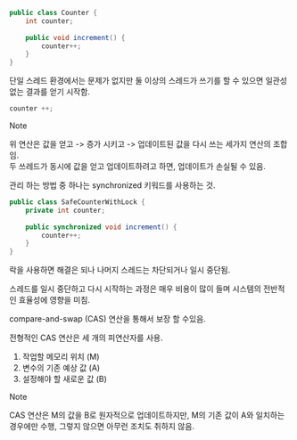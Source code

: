 
```java
public class Counter {
    int counter; 
 
    public void increment() {
        counter++;
    }
}
```

단일 스레드 환경에서는 문제가 없지만 둘 이상의 스레드가 쓰기를 할 수 있으면 일관성 없는 결과를 얻기 시작함.

```java
counter ++;
```

>[!NOTE]
>위 연산은 값을 얻고 -> 증가 시키고 -> 업데이트된 값을 다시 쓰는 세가지 연산의 조합임. \
>두 쓰레드가 동시에 값을 얻고 업데이트하려고 하면, 업데이트가 손실될 수 있음.

관리 하는 방법 중 하나는 synchronized 키워드를 사용하는 것.

```java
public class SafeCounterWithLock {
    private int counter;
 
    public synchronized void increment() {
        counter++;
    }
}
```


락을 사용하면 해결은 되나 나머지 스레드는 차단되거나 일시 중단됨.

스레드를 일시 중단하고 다시 시작하는 과정은 매우 비용이 많이 들며 시스템의 전반적인 효율성에 영향을 미침.

compare-and-swap (CAS) 연산을 통해서 보장 할 수있음.

전형적인 CAS 연산은 세 개의 피연산자를 사용.

1. 작업할 메모리 위치 (M)
2. 변수의 기존 예상 값 (A)
3. 설정해야 할 새로운 값 (B)


>[!NOTE]
>CAS 연산은 M의 값을 B로 원자적으로 업데이트하지만, M의 기존 값이 A와 일치하는 경우에만 수행, 그렇지 않으면 아무런 조치도 취하지 않음.

